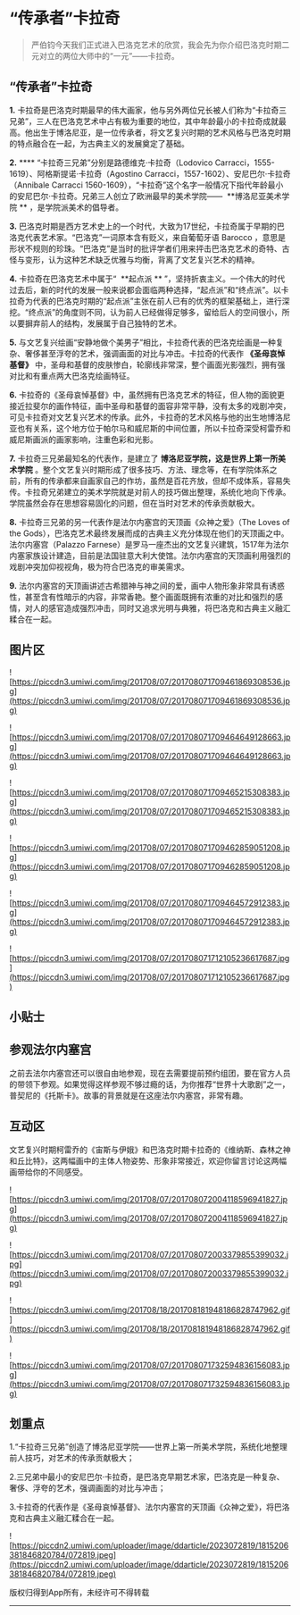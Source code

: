 # “传承者”卡拉奇

> 严伯钧今天我们正式进入巴洛克艺术的欣赏，我会先为你介绍巴洛克时期二元对立的两位大师中的“一元”——卡拉奇。

## “传承者”卡拉奇

 **1.** 卡拉奇是巴洛克时期最早的伟大画家，他与另外两位兄长被人们称为“卡拉奇三兄弟”，三人在巴洛克艺术中占有极为重要的地位，其中年龄最小的卡拉奇成就最高。他出生于博洛尼亚，是一位传承者，将文艺复兴时期的艺术风格与巴洛克时期的特点融合在一起，为古典主义的发展奠定了基础。

 **2.**  **** “卡拉奇三兄弟”分别是路德维克·卡拉奇（Lodovico Carracci，1555-1619）、阿格斯提诺·卡拉奇（Agostino Carracci，1557-1602）、安尼巴尔·卡拉奇（Annibale Carracci 1560-1609），“卡拉奇”这个名字一般情况下指代年龄最小的安尼巴尔·卡拉奇。兄弟三人创立了欧洲最早的美术学院——  **博洛尼亚美术学院 ** ，是学院派美术的倡导者。

 **3.** 巴洛克时期是西方艺术史上的一个时代，大致为17世纪，卡拉奇属于早期的巴洛克代表艺术家。“巴洛克”一词原本含有贬义，来自葡萄牙语 Barocco ，意思是形状不规则的珍珠。“巴洛克”是当时的批评学者们用来抨击巴洛克艺术的奇特、古怪与变形，认为这种艺术缺乏优雅与均衡，背离了文艺复兴艺术的精神。

 **4.** 卡拉奇在巴洛克艺术中属于“  **起点派 ** ”，坚持折衷主义。一个伟大的时代过去后，新的时代的发展一般来说都会面临两种选择，“起点派”和“终点派”。以卡拉奇为代表的巴洛克时期的“起点派”主张在前人已有的优秀的框架基础上，进行深挖。“终点派”的角度则不同，认为前人已经做得足够多，留给后人的空间很小，所以要摒弃前人的结构，发展属于自己独特的艺术。

 **5.** 与文艺复兴绘画“安静地做个美男子”相比，卡拉奇代表的巴洛克绘画是一种复杂、奢侈甚至浮夸的艺术，强调画面的对比与冲击。卡拉奇的代表作 **《圣母哀悼基督》** 中，圣母和基督的皮肤惨白，轮廓线非常深，整个画面光影强烈，拥有强对比和有重点两大巴洛克绘画特征。

 **6.** 卡拉奇的《圣母哀悼基督》中，虽然拥有巴洛克艺术的特征，但人物的面貌更接近拉斐尔的画作特征，画中圣母和基督的面容非常平静，没有太多的戏剧冲突，可见卡拉奇对文艺复兴艺术的传承。此外，卡拉奇的艺术风格与他的出生地博洛尼亚也有关系，这个地方位于帕尔马和威尼斯的中间位置，所以卡拉奇深受柯雷乔和威尼斯画派的画家影响，注重色彩和光影。

 **7.** 卡拉奇三兄弟最知名的代表作，是建立了 **博洛尼亚学院，这是世界上第一所美术学院** 。整个文艺复兴时期形成了很多技巧、方法、理念等，在有学院体系之前，所有的传承都来自画家自己的作坊，虽然是百花齐放，但却不成体系，容易失传。卡拉奇兄弟建立的美术学院就是对前人的技巧做出整理，系统化地向下传承。学院虽然会存在思想容易固化的问题，但在当时对艺术的传承贡献极大。

 **8.** 卡拉奇三兄弟的另一代表作是法尔内塞宫的天顶画《众神之爱》（The Loves of the Gods），巴洛克艺术最终发展而成的古典主义充分体现在他们的天顶画之中。法尔内塞宫（Palazzo Farnese）是罗马一座杰出的文艺复兴建筑，1517年为法尔内塞家族设计建造，目前是法国驻意大利大使馆。法尔内塞宫的天顶画利用强烈的戏剧冲突加仰视视角，极为符合巴洛克的审美需求。

 **9.** 法尔内塞宫的天顶画讲述古希腊神与神之间的爱，画中人物形象非常具有诱惑性，甚至含有性暗示的内容，非常香艳。整个画面既拥有浓重的对比和强烈的感情，对人的感官造成强烈冲击，同时又追求光明与典雅，将巴洛克和古典主义融汇糅合在一起。

## 图片区

![https://piccdn3.umiwi.com/img/201708/07/201708071709461869308536.jpg](https://piccdn3.umiwi.com/img/201708/07/201708071709461869308536.jpg)

![https://piccdn3.umiwi.com/img/201708/07/201708071709464649128663.jpg](https://piccdn3.umiwi.com/img/201708/07/201708071709464649128663.jpg)

![https://piccdn3.umiwi.com/img/201708/07/201708071709465215308383.jpg](https://piccdn3.umiwi.com/img/201708/07/201708071709465215308383.jpg)

![https://piccdn3.umiwi.com/img/201708/07/201708071709462859051208.jpg](https://piccdn3.umiwi.com/img/201708/07/201708071709462859051208.jpg)

![https://piccdn3.umiwi.com/img/201708/07/201708071709464572912383.jpg](https://piccdn3.umiwi.com/img/201708/07/201708071709464572912383.jpg)

![https://piccdn3.umiwi.com/img/201708/07/201708071712105236617687.jpg](https://piccdn3.umiwi.com/img/201708/07/201708071712105236617687.jpg)

## 小贴士

## 参观法尔内塞宫

之前去法尔内塞宫还可以很自由地参观，现在去需要提前预约组团，要在官方人员的带领下参观。如果觉得这样参观不够过瘾的话，为你推荐“世界十大歌剧”之一，普契尼的《托斯卡》。故事的背景就是在这座法尔内塞宫，非常有趣。

## 互动区

文艺复兴时期柯雷乔的《宙斯与伊娥》和巴洛克时期卡拉奇的《维纳斯、森林之神和丘比特》，这两幅画中的主体人物姿势、形象非常接近，欢迎你留言讨论这两幅画带给你的不同感受。

![https://piccdn3.umiwi.com/img/201708/07/201708072004118596941827.jpg](https://piccdn3.umiwi.com/img/201708/07/201708072004118596941827.jpg)

![https://piccdn3.umiwi.com/img/201708/07/201708072003379855399032.jpg](https://piccdn3.umiwi.com/img/201708/07/201708072003379855399032.jpg)

![https://piccdn3.umiwi.com/img/201708/18/201708181948186828747962.gif](https://piccdn3.umiwi.com/img/201708/18/201708181948186828747962.gif)

![https://piccdn3.umiwi.com/img/201708/07/201708071732594836156083.jpg](https://piccdn3.umiwi.com/img/201708/07/201708071732594836156083.jpg)

## 划重点

1.“卡拉奇三兄弟”创造了博洛尼亚学院——世界上第一所美术学院，系统化地整理前人技巧，对艺术的传承贡献极大；

2.三兄弟中最小的安尼巴尔·卡拉奇，是巴洛克早期艺术家，巴洛克是一种复杂、奢侈、浮夸的艺术，强调画面的对比与冲击；

3.卡拉奇的代表作是《圣母哀悼基督》、法尔内塞宫的天顶画《众神之爱》，将巴洛克和古典主义融汇糅合在一起。

![https://piccdn2.umiwi.com/uploader/image/ddarticle/2023072819/1815206381846820784/072819.jpeg](https://piccdn2.umiwi.com/uploader/image/ddarticle/2023072819/1815206381846820784/072819.jpeg)

版权归得到App所有，未经许可不得转载

---
